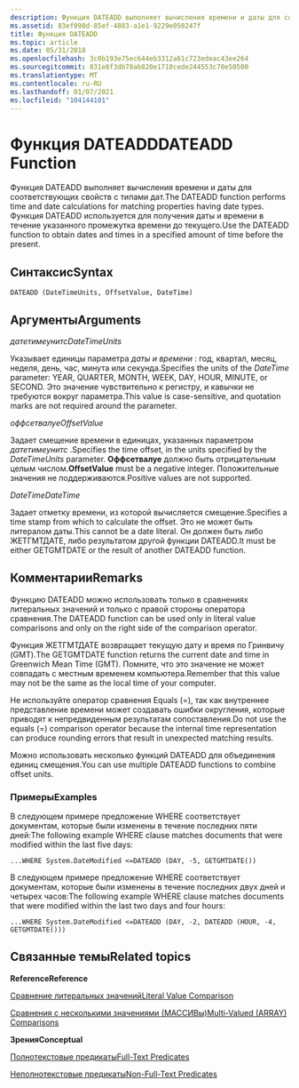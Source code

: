 ```yaml
---
description: Функция DATEADD выполняет вычисления времени и даты для соответствующих свойств с типами дат. Функция DATEADD используется для получения даты и времени в течение указанного промежутка времени до текущего.
ms.assetid: 83ef098d-85ef-4883-a1e1-9229e050247f
title: Функция DATEADD
ms.topic: article
ms.date: 05/31/2018
ms.openlocfilehash: 3c0b193e75ec644eb3312a61c723edeac43ee264
ms.sourcegitcommit: 831e8f3db78ab820e1710cede244553c70e50500
ms.translationtype: MT
ms.contentlocale: ru-RU
ms.lasthandoff: 01/07/2021
ms.locfileid: "104144101"
---
```

# <a name="dateadd-function"></a><span data-ttu-id="347dc-104">Функция DATEADD</span><span class="sxs-lookup"><span data-stu-id="347dc-104">DATEADD Function</span></span>

<span data-ttu-id="347dc-105">Функция DATEADD выполняет вычисления времени и даты для соответствующих свойств с типами дат.</span><span class="sxs-lookup"><span data-stu-id="347dc-105">The DATEADD function performs time and date calculations for matching properties having date types.</span></span> <span data-ttu-id="347dc-106">Функция DATEADD используется для получения даты и времени в течение указанного промежутка времени до текущего.</span><span class="sxs-lookup"><span data-stu-id="347dc-106">Use the DATEADD function to obtain dates and times in a specified amount of time before the present.</span></span>

## <a name="syntax"></a><span data-ttu-id="347dc-107">Синтаксис</span><span class="sxs-lookup"><span data-stu-id="347dc-107">Syntax</span></span>


```
DATEADD (DateTimeUnits, OffsetValue, DateTime)
```



## <a name="arguments"></a><span data-ttu-id="347dc-108">Аргументы</span><span class="sxs-lookup"><span data-stu-id="347dc-108">Arguments</span></span>

<span data-ttu-id="347dc-109">*датетимеунитс*</span><span class="sxs-lookup"><span data-stu-id="347dc-109">*DateTimeUnits*</span></span>

<span data-ttu-id="347dc-110">Указывает единицы параметра *даты и времени* : год, квартал, месяц, неделя, день, час, минута или секунда.</span><span class="sxs-lookup"><span data-stu-id="347dc-110">Specifies the units of the *DateTime* parameter: YEAR, QUARTER, MONTH, WEEK, DAY, HOUR, MINUTE, or SECOND.</span></span> <span data-ttu-id="347dc-111">Это значение чувствительно к регистру, и кавычки не требуются вокруг параметра.</span><span class="sxs-lookup"><span data-stu-id="347dc-111">This value is case-sensitive, and quotation marks are not required around the parameter.</span></span>

<span data-ttu-id="347dc-112">*оффсетвалуе*</span><span class="sxs-lookup"><span data-stu-id="347dc-112">*OffsetValue*</span></span>

<span data-ttu-id="347dc-113">Задает смещение времени в единицах, указанных параметром *датетимеунитс* .</span><span class="sxs-lookup"><span data-stu-id="347dc-113">Specifies the time offset, in the units specified by the *DateTimeUnits* parameter.</span></span> <span data-ttu-id="347dc-114">**Оффсетвалуе** должно быть отрицательным целым числом.</span><span class="sxs-lookup"><span data-stu-id="347dc-114">**OffsetValue** must be a negative integer.</span></span> <span data-ttu-id="347dc-115">Положительные значения не поддерживаются.</span><span class="sxs-lookup"><span data-stu-id="347dc-115">Positive values are not supported.</span></span>

<span data-ttu-id="347dc-116">*DateTime*</span><span class="sxs-lookup"><span data-stu-id="347dc-116">*DateTime*</span></span>

<span data-ttu-id="347dc-117">Задает отметку времени, из которой вычисляется смещение.</span><span class="sxs-lookup"><span data-stu-id="347dc-117">Specifies a time stamp from which to calculate the offset.</span></span> <span data-ttu-id="347dc-118">Это не может быть литералом даты.</span><span class="sxs-lookup"><span data-stu-id="347dc-118">This cannot be a date literal.</span></span> <span data-ttu-id="347dc-119">Он должен быть либо ЖЕТГМТДАТЕ, либо результатом другой функции DATEADD.</span><span class="sxs-lookup"><span data-stu-id="347dc-119">It must be either GETGMTDATE or the result of another DATEADD function.</span></span>

## <a name="remarks"></a><span data-ttu-id="347dc-120">Комментарии</span><span class="sxs-lookup"><span data-stu-id="347dc-120">Remarks</span></span>

<span data-ttu-id="347dc-121">Функцию DATEADD можно использовать только в сравнениях литеральных значений и только с правой стороны оператора сравнения.</span><span class="sxs-lookup"><span data-stu-id="347dc-121">The DATEADD function can be used only in literal value comparisons and only on the right side of the comparison operator.</span></span>

<span data-ttu-id="347dc-122">Функция ЖЕТГМТДАТЕ возвращает текущую дату и время по Гринвичу (GMT).</span><span class="sxs-lookup"><span data-stu-id="347dc-122">The GETGMTDATE function returns the current date and time in Greenwich Mean Time (GMT).</span></span> <span data-ttu-id="347dc-123">Помните, что это значение не может совпадать с местным временем компьютера.</span><span class="sxs-lookup"><span data-stu-id="347dc-123">Remember that this value may not be the same as the local time of your computer.</span></span>

<span data-ttu-id="347dc-124">Не используйте оператор сравнения Equals (=), так как внутреннее представление времени может создавать ошибки округления, которые приводят к непредвиденным результатам сопоставления.</span><span class="sxs-lookup"><span data-stu-id="347dc-124">Do not use the equals (=) comparison operator because the internal time representation can produce rounding errors that result in unexpected matching results.</span></span>

<span data-ttu-id="347dc-125">Можно использовать несколько функций DATEADD для объединения единиц смещения.</span><span class="sxs-lookup"><span data-stu-id="347dc-125">You can use multiple DATEADD functions to combine offset units.</span></span>

### <a name="examples"></a><span data-ttu-id="347dc-126">Примеры</span><span class="sxs-lookup"><span data-stu-id="347dc-126">Examples</span></span>

<span data-ttu-id="347dc-127">В следующем примере предложение WHERE соответствует документам, которые были изменены в течение последних пяти дней:</span><span class="sxs-lookup"><span data-stu-id="347dc-127">The following example WHERE clause matches documents that were modified within the last five days:</span></span>


```
...WHERE System.DateModified <=DATEADD (DAY, -5, GETGMTDATE())
```



<span data-ttu-id="347dc-128">В следующем примере предложение WHERE соответствует документам, которые были изменены в течение последних двух дней и четырех часов:</span><span class="sxs-lookup"><span data-stu-id="347dc-128">The following example WHERE clause matches documents that were modified within the last two days and four hours:</span></span>


```
...WHERE System.DateModified <=DATEADD (DAY, -2, DATEADD (HOUR, -4, GETGMTDATE()))
```



## <a name="related-topics"></a><span data-ttu-id="347dc-129">Связанные темы</span><span class="sxs-lookup"><span data-stu-id="347dc-129">Related topics</span></span>

<dl> <dt>

<span data-ttu-id="347dc-130">**Reference**</span><span class="sxs-lookup"><span data-stu-id="347dc-130">**Reference**</span></span>
</dt> <dt>

[<span data-ttu-id="347dc-131">Сравнение литеральных значений</span><span class="sxs-lookup"><span data-stu-id="347dc-131">Literal Value Comparison</span></span>](-search-sql-literalvaluecomparison.md)
</dt> <dt>

[<span data-ttu-id="347dc-132">Сравнения с несколькими значениями (МАССИВы)</span><span class="sxs-lookup"><span data-stu-id="347dc-132">Multi-Valued (ARRAY) Comparisons</span></span>](-search-sql-multivaluedcomparisons.md)
</dt> <dt>

<span data-ttu-id="347dc-133">**Зрения**</span><span class="sxs-lookup"><span data-stu-id="347dc-133">**Conceptual**</span></span>
</dt> <dt>

[<span data-ttu-id="347dc-134">Полнотекстовые предикаты</span><span class="sxs-lookup"><span data-stu-id="347dc-134">Full-Text Predicates</span></span>](-search-sql-fulltextpredicates.md)
</dt> <dt>

[<span data-ttu-id="347dc-135">Неполнотекстовые предикаты</span><span class="sxs-lookup"><span data-stu-id="347dc-135">Non-Full-Text Predicates</span></span>](-search-sql-nonfulltextpredicates.md)
</dt> </dl>

 

 



